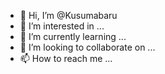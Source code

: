 - 👋 Hi, I’m @Kusumabaru
- 👀 I’m interested in ...
- 🌱 I’m currently learning ...
- 💞️ I’m looking to collaborate on ...
- 📫 How to reach me ...

<!---
Kusumabaru/Kusumabaru is a ✨ special ✨ repository because its `README.md` (this file) appears on your GitHub profile.
You can click the Preview link to take a look at your changes.
--->
